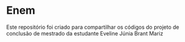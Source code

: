 # Enem
Este repositório foi criado para compartilhar os códigos do projeto de conclusão de mestrado da estudante Eveline Júnia Brant Mariz
